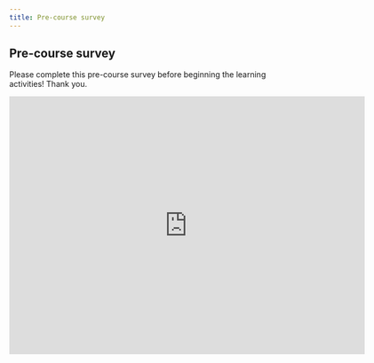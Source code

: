 ```yaml
---
title: Pre-course survey
---
```


## Pre-course survey

Please complete this pre-course survey before beginning the learning activities!  Thank you.

<iframe src="https://docs.google.com/forms/d/e/1FAIpQLSf2WQpPBBhfPTd0FocQj-7XTpksYTFMJSlZwIo8xbyfkbo1qA/viewform?embedded=true" width="640" height="465" frameborder="0" marginheight="0" marginwidth="0">Loading…</iframe>
